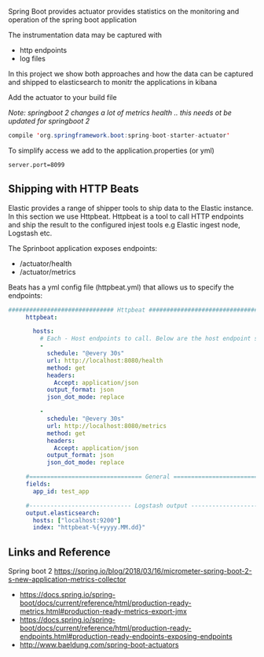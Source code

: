 Spring Boot provides actuator provides statistics on the monitoring and operation of the spring boot application
 
 
 The instrumentation data may be captured with 
 * http endpoints 
 * log files 
 
 In this project we show both approaches and how the data can be captured and shipped to elasticsearch to monitr the applications in kibana 
 
 Add the actuator to your build file 
 
 _Note: springboot 2 changes a lot of metrics health .. this needs ot be updated for springboot 2_
 
```java 
compile 'org.springframework.boot:spring-boot-starter-actuator'

```

To simplify access we add to the application.properties (or yml)
```$yml
server.port=8099
```

## Shipping with HTTP Beats 

Elastic provides a range of shipper tools to ship data to the Elastic instance. In this section we use Httpbeat. Httpbeat is a tool to call  HTTP endpoints and ship the result to the configured injest tools e.g Elastic ingest node, Logstash etc. 


The Sprinboot application exposes endpoints:
* /actuator/health  
* /actuator/metrics

Beats has a yml config file (httpbeat.yml) that allows us to specify the endpoints:

 ```yaml
############################## Httpbeat ########################################
      httpbeat:

        hosts:
          # Each - Host endpoints to call. Below are the host endpoint specific configurations
          -
            schedule: "@every 30s"
            url: http://localhost:8080/health
            method: get
            headers:
              Accept: application/json
            output_format: json
            json_dot_mode: replace

          -
            schedule: "@every 30s"
            url: http://localhost:8080/metrics
            method: get
            headers:
              Accept: application/json
            output_format: json
            json_dot_mode: replace

      #================================ General =====================================
      fields:
        app_id: test_app

      #----------------------------- Logstash output --------------------------------
      output.elasticsearch:
        hosts: ["localhost:9200"]
        index: "httpbeat-%{+yyyy.MM.dd}"
```

## Links and Reference 
Spring boot 2 
https://spring.io/blog/2018/03/16/micrometer-spring-boot-2-s-new-application-metrics-collector


* https://docs.spring.io/spring-boot/docs/current/reference/html/production-ready-metrics.html#production-ready-metrics-export-jmx
* https://docs.spring.io/spring-boot/docs/current/reference/html/production-ready-endpoints.html#production-ready-endpoints-exposing-endpoints
* http://www.baeldung.com/spring-boot-actuators